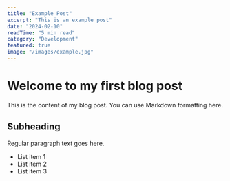 ```yaml
---
title: "Example Post"
excerpt: "This is an example post"
date: "2024-02-10"
readTime: "5 min read"
category: "Development"
featured: true
image: "/images/example.jpg"
---
```


# Welcome to my first blog post

This is the content of my blog post. You can use Markdown formatting here.

## Subheading

Regular paragraph text goes here.

- List item 1
- List item 2
- List item 3
